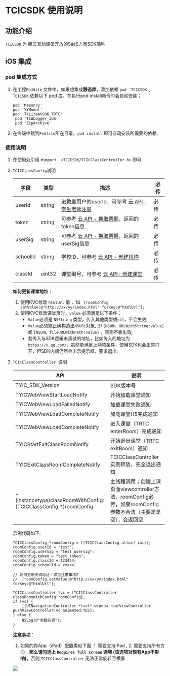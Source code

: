 # TCICSDK 使用说明

## 功能介绍

`TCICSDK` 为 腾云互动课堂开放的SaaS方案SDK简称

## iOS 集成

### pod 集成方式


1. 在工程`Poddile` 文件中，如果想集成**静态库**，添加依赖 `pod 'TCICSDK'`, `TCICSDK` 依赖以下 pod 库，在执行pod install命令时会自动安装；

	```
	pod 'Masonry'
	pod 'YYModel'
	pod 'TXLiteAVSDK_TRTC'
     pod 'TIWLogger_iOS'
     pod 'ZipArchive'
	```

2.  在终端中跳到`Podfile`所在目录，`pod install` 即可自动安装所需要的依赖;


### 使用说明

1. 在使用处引用 `#import  <TCICSDK/TCICClassController.h>` 即可

2. `TCICClassConfig`说明 

	| 字段 | 类型 | 描述 | 必传 | 
	| ---- | ---- | ---- | ---- |
	| userId |  string |  进教室用户的userId，可参考 [云 API - 学生老师注册](https://classroom-docs.qcloudtrtc.com/#/business/Class?id=3%e5%ad%a6%e7%94%9f%e8%80%81%e5%b8%88%e6%b3%a8%e5%86%8c) | 必传 |
	| token | string | 可参考 [云 API - 换取票据](https://classroom-docs.qcloudtrtc.com/#/business/Class?id=4-%e6%8d%a2%e5%8f%96%e7%a5%a8%e6%8d%ae)，返回的token信息 | 必传 |
	| userSig | string | 可参考 [云 API - 换取票据](https://classroom-docs.qcloudtrtc.com/#/business/Class?id=4-%e6%8d%a2%e5%8f%96%e7%a5%a8%e6%8d%ae)，返回的userSig信息 | 必传 |
	| schoolId | string | 学校ID，可参考 [云 API - 创建机构](https://classroom-docs.qcloudtrtc.com/#/business/Class?id=1%e5%88%9b%e5%bb%ba%e6%9c%ba%e6%9e%84) | 必传 |
	| classId | uint32 | 课堂编号，可参考 [云 API- 创建课堂](https://classroom-docs.qcloudtrtc.com/#/business/Class?id=12-%e5%88%9b%e5%bb%ba%e8%af%be%e5%a0%82)| 必传 | 
	
	**如何更新课堂地址**：
	1. 使用KVC修改 `htmlUrl` 值 ，如  ` [roomConfig setValue:@"http://xx/yy/index.html" forKey:@"htmlUrl"];`
	2. 使用KVC修改课堂页时，`value` 必须满足以下条件：
		*  `Value`必须是 	`NSString` 类型，传入其他类型或`nil`，不会生效;
		*  `Value`必须能正确构造出`NSURL`对象, 即 `[NSURL URLWithString:value]` 或 `[NSURL fileURLWithPath:value]`  ，否则不会生效;
		*  若传入与SDK逻辑未调试的地址，比如传入的地址为 `https://v.qq.com/`，虽然能满足上两项条件，使用SDK也会正常打开，但SDK内部仍然会出示提示框，要求退出;

2. `TCICClassController `说明

	| API | 说明 | 
	| --- | ---- | 
	| TYIC_SDK_Version | SDK版本号 | 
	| TYICWebViewStartLoadNotify | 开始加载课堂通知 |
	| TYICWebViewLoadFailedNotify | 加载课堂失败通知 |
	| TYICWebViewLoadCompleteNotify | 加载课堂H5完成通知 |
	| TYICWebViewLoadCompleteNotify | 进入课堂（TRTC enterRoom）完成通知 |
	| TYICStartExitClassRoomNotify | 开始退出课堂（TRTC exitRoom）通知 |
	| TYICExitClassRoomCompleteNotify | TCICClassController实例释放，完全退出通知 |
	|  + (instancetype)classRoomWithConfig:(TCICClassConfig *)roomConfig | 主线程调用；创建上课页面viewcontroller方法，roomConfig必传，如果roomConfig参数不合法（主要是是空），会返回空 |
	

	示例代码如下:
	
	```
	TCICClassConfig *roomConfig = [[TCICClassConfig alloc] init];
	roomConfig.userId = "test";
	roomConfig.userSig = "test_usersig";
	roomConfig.token = "test_token";
	roomConfig.classId = 123454;
	roomConfig.schoolId = xxxxx;
	
	// 如何更新测试地址：详见注意事项2
	// 	[roomConfig setValue:@"http://xx/yy/index.html" forKey:@"htmlUrl"];
	           
	TCICClassController *vc = [TCICClassController classRoomWithConfig:roomConfig];
	if (vc) {
		[(UINavigationController *)self.window.rootViewController pushViewController:vc animated:YES];
	} else {
		NSLog(@"参数有误");
	}    
	```
	
	
    


	**注意事项**：
	1. 如果的你App（iPad）配置类似下面: 1. 需要支持iPad ,  2. 需要支持所有方向；**那么请勾选上 `Requires full screen` 选项 (该选项对现有App不影响)**，否则 ` TCICClassController ` 无法正常旋转至横屏
	
	![](https://main.qcloudimg.com/raw/26926026e4a4ed5d565ede21258a47ab.png)
	

    		
    		
	
	

